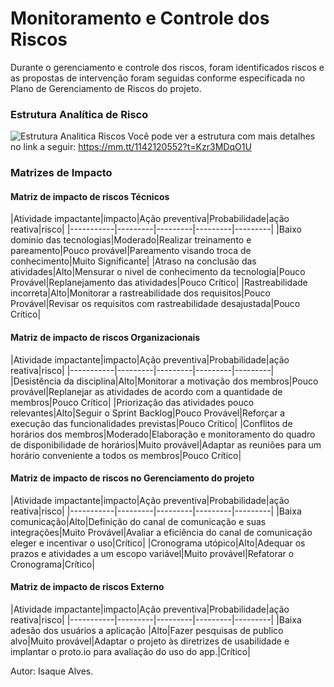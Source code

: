 # Monitoramento e Controle dos Riscos

Durante o gerenciamento e controle dos riscos, foram identificados riscos e as propostas de intervenção foram seguidas conforme especificada no Plano de Gerenciamento de Riscos do projeto.  


### Estrutura Analítica de Risco
![Estrutura Analitica Riscos](dinamica02/estruturaAnaliticaRiscos.png)
Você pode ver a estrutura com mais detalhes no link a seguir: https://mm.tt/1142120552?t=Kzr3MDqO1U

### Matrizes de Impacto

#### Matriz de impacto de riscos Técnicos


|Atividade impactante|impacto|Ação preventiva|Probabilidade|ação reativa|risco|
|-----------|---------|---------|---------|---------|
|Baixo dominio das tecnologias|Moderado|Realizar treinamento e pareamento|Pouco provável|Pareamento visando troca de conhecimento|Muito Significante|
|Atraso na conclusão das atividades|Alto|Mensurar o nivel de conhecimento da tecnologia|Pouco Provável|Replanejamento das atividades|Pouco Crítico|
|Rastreabilidade incorreta|Alto|Monitorar a rastreabilidade dos requisitos|Pouco Provável|Revisar os requisitos com rastreabilidade desajustada|Pouco Crítico|

#### Matriz de impacto de riscos Organizacionais

|Atividade impactante|impacto|Ação preventiva|Probabilidade|ação reativa|risco|
|-----------|---------|---------|---------|---------|
|Desistência da disciplina|Alto|Monitorar a motivação dos membros|Pouco provável|Replanejar as atividades de acordo com a quantidade de membros|Pouco Crítico|
|Priorização das atividades pouco relevantes|Alto|Seguir o Sprint Backlog|Pouco Provável|Reforçar a execução das funcionalidades previstas|Pouco Crítico|
|Conflitos de horários dos membros|Moderado|Elaboração e monitoramento do quadro de disponibilidade de horários|Muito provável|Adaptar as reuniões para um horário conveniente a todos os membros|Pouco Crítico|

#### Matriz de impacto de riscos no Gerenciamento do projeto

|Atividade impactante|impacto|Ação preventiva|Probabilidade|ação reativa|risco|
|-----------|---------|---------|---------|---------|
|Baixa comunicação|Alto|Definição do canal de comunicação e suas integrações|Muito Provável|Avaliar a eficiência do canal de comunicação eleger e incentivar o uso|Crítico|
|Cronograma utópico|Alto|Adequar os prazos e atividades a um escopo variável|Muito provável|Refatorar o Cronograma|Crítico|

#### Matriz de impacto de riscos Externo
|Atividade impactante|impacto|Ação preventiva|Probabilidade|ação reativa|risco|
|-----------|---------|---------|---------|---------|
|Baixa adesão dos usuários a aplicação |Alto|Fazer pesquisas de publico alvo|Muito provável|Adaptar o projeto às diretrizes de usabilidade e implantar o proto.io para avaliação do uso do app.|Crítico|


Autor: Isaque Alves.
